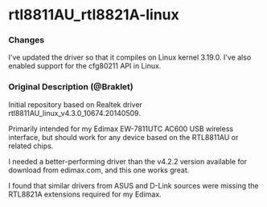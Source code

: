 rtl8811AU_rtl8821A-linux
========================

### Changes

I've updated the driver so that it compiles on Linux kernel 3.19.0. I've also enabled support for the cfg80211 API in Linux.

### Original Description (@Braklet)

Initial repository based on Realtek driver rtl8811AU_linux_v4.3.0_10674.20140509.

Primarily intended for my Edimax EW-7811UTC AC600 USB wireless interface, but should work for any device based on the
RTL8811AU or related chips.

I needed a better-performing driver than the v4.2.2 version available for download from edimax.com, and this one
works great.

I found that similar drivers from ASUS and D-Link sources were missing the RTL8821A extensions required for my Edimax.

